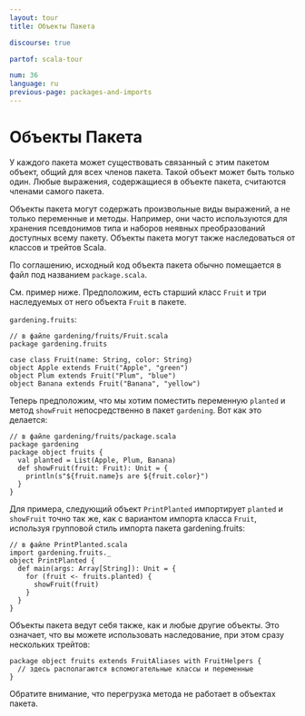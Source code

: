 ```yaml
---
layout: tour
title: Объекты Пакета

discourse: true

partof: scala-tour

num: 36
language: ru
previous-page: packages-and-imports
---
```


# Объекты Пакета

У каждого пакета может существовать связанный с этим пакетом объект, общий для всех членов пакета. Такой объект может быть только один. Любые выражения, содержащиеся в объекте пакета, считаются членами самого пакета.

Объекты пакета могут содержать произвольные виды выражений, а не только переменные и методы. Например, они часто используются для хранения псевдонимов типа и наборов неявных преобразований доступных всему пакету. Объекты пакета могут также наследоваться от классов и трейтов Scala.

По соглашению, исходный код объекта пакета обычно помещается в файл под названием `package.scala`.

См. пример ниже. Предположим, есть старший класс `Fruit` и три наследуемых от него объекта `Fruit` в пакете.

`gardening.fruits`:

```
// в файле gardening/fruits/Fruit.scala
package gardening.fruits

case class Fruit(name: String, color: String)
object Apple extends Fruit("Apple", "green")
object Plum extends Fruit("Plum", "blue")
object Banana extends Fruit("Banana", "yellow")
```

Теперь предположим, что мы хотим поместить переменную `planted` и метод `showFruit` непосредственно в пакет `gardening`.
Вот как это делается:

```
// в файле gardening/fruits/package.scala
package gardening
package object fruits {
  val planted = List(Apple, Plum, Banana)
  def showFruit(fruit: Fruit): Unit = {
    println(s"${fruit.name}s are ${fruit.color}")
  }
}
```

Для примера, следующий объект `PrintPlanted` импортирует `planted` и `showFruit` точно так же, как с вариантом импорта класса `Fruit`, используя групповой стиль импорта пакета gardening.fruits:

```
// в файле PrintPlanted.scala
import gardening.fruits._
object PrintPlanted {
  def main(args: Array[String]): Unit = {
    for (fruit <- fruits.planted) {
      showFruit(fruit)
    }
  }
}
```

Объекты пакета ведут себя также, как и любые другие объекты. Это означает, что вы можете использовать наследование, при этом сразу нескольких трейтов:

```
package object fruits extends FruitAliases with FruitHelpers {
  // здесь располагаются вспомогательные классы и переменные
}
```

Обратите внимание, что перегрузка метода не работает в объектах пакета.

